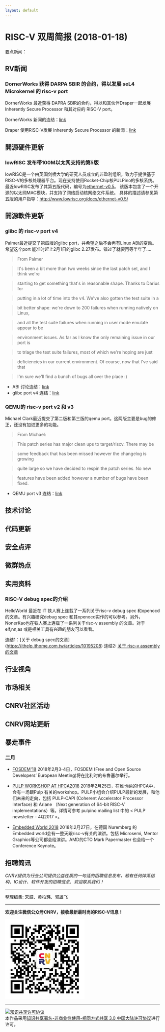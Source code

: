 ```yaml
---
layout: default
---
```


# RISC-V 双周简报 (2018-01-18)

要点新闻：


## RV新闻

### DornerWorks 获得 DARPA SBIR 的合约，得以发展 seL4 Microkernel 的 risc-v port
DornerWorks 最近获得 DAPRA SBIR的合约，得以和其伙伴Draper一起发展 Inherently Secure Processor 和其对应的 RISC-V port。

DornerWorks 新闻的连结：[link](http://dornerworks.com/news/darpa-sbir-risc-v-sel4-microkernel)

Draper 使用RISC-V发展 Inherently Secure Processor 的新闻：[link](http://www.draper.com/news/draper-awarded-contract-98-million-cyber-security-and-trusted-computing-protection)

## 開源硬件更新

### lowRISC 发布带100M以太网支持的第5版

lowRISC是一个由英国剑桥大学的研究人员成立的非盈利组织，致力于提供基于RISC-V的多核处理器平台。现在支持使用Rocket-Chip核PULPino的多核系统。
最近lowRISC发布了其第五版代码，编号为[ethernet-v0.5](https://github.com/lowRISC/lowrisc-chip/tree/ethernet-v0.5)。
该版本包含了一个开源的以太网MAC模块，并支持了网络启动核网络文件系统。
具体的描述请参见第五版的用户指导：http://www.lowrisc.org/docs/ethernet-v0.5/

## 開源軟件更新

### glibc 的 risc-v port v4
Palmer最近提交了第四版的glibc port，并希望之后不会再有Linux ABI的变动。希望这个port 能准时赶上2月1日的glibc 2.27发布。错过了就要再等半年了....
> From Palmer

> It's been a bit more than two weeks since the last patch set, and I think we're

> starting to get something that's in reasonable shape.  Thanks to Darius for

> putting in a lot of time into the v4.  We've also gotten the test suite in a

> bit better shape: we're down to 200 failures when running natively on Linux,

> and all the test suite failures when running in user mode emulate appear to be

> environment issues.  As far as I know the only remaining issue in our port is

> to triage the test suite failures, most of which we're hoping are just

> deficiencies in our current environment.  Of course, now that I've said that

> I'm sure we'll find a bunch of bugs all over the place :)

- ABI 讨论连结：[link](https://groups.google.com/a/groups.riscv.org/forum/#!topic/sw-dev/MW7AVBBfnms)
- glibc port v4 连结：[link](https://sourceware.org/ml/libc-alpha/2018-01/msg00475.html)

### QEMU的 risc-v port v2 和 v3
Michael Clark最近提交了第二版和第三版的qemu port。这两版主要是bug的修正，还没有加进更多的功能。

>From Michael:

>This patch series has major clean ups to target/riscv. There may be

>some feedback that has been missed however the changelog is growing

>quite large so we have decided to respin the patch series. No new

>features have been added however a number of bugs have been fixed.

- QEMU port v3 连结：[link](http://lists.nongnu.org/archive/html/qemu-devel/2018-01/msg01987.html)

## 技术讨论



## 代码更新

## 安全点评

## 微群热点

## 实用资料

### RISC-V debug spec的介绍
HelloWorld 最近在 IT 铁人赛上连载了一系列关于risc-v  debug spec 和openocd的文章。有兴趣研究debug spec 和其openocd实作的可以参考。另外，NonerKao也在铁人赛上连载了一系列关于risc-v assembly 的文章。对于elf,nn,as 或是相关工具有兴趣的朋友可以看看。

连结1：[关于 debug spec的文章] (https://ithelp.ithome.com.tw/articles/10195208)
连结2: [关于 risc-v assembly 的文章](https://ithelp.ithome.com.tw/articles/10195213)

## 行业视角

## 市场相关


## CNRV社区活动

## CNRV网站更新


## 暴走事件



### 二月

+ [FOSDEM'18](https://fosdem.org/2018/) 2018年2月3-4日，FOSDEM (Free and Open Source Developers’ European Meeting)将在比利时的布鲁塞尔举行。

+ [PULP WORKSHOP AT HPCA2018](http://pulp-platform.org/hpca2018) 2018年2月25日，在维也纳的HPCA中，会有一场跟Pulp 有关的workshop。PULP小组会介绍PULP最新的发展，和他们未来的走向，包括  PULP-CAPI (Coherent Accelerator Processor Interface) 和 Ariane （Next generation of 64-bit RISC-V implementations）等。详情可参考 pulpino mailing list 中的 < PULP newsletter - 4Q2017 >。

+ [Embedded World 2018](http://www.embedded-world.eu/program.html) 2018年2月27日，在德国 Nuremberg 的 Embedded world会有一整天跟risc-v有关的演讲。包括 Microsemi, Mentor Graphics等公司都会给演讲。AMD的CTO Mark Papermaster 也会给一个 Conference Keynote。


## 招聘简讯

_CNRV提供为行业公司提供公益性质的一句话的招聘信息发布，若有任何体系结构、IC设计、软件开发的招聘信息，欢迎联系我们！_

----

整理编集: 宋威、黄柏玮、郭雄飞


----

**欢迎关注微信公众号CNRV，接收最新最时尚的RISC-V讯息！**

![CNRV微信公众号](/assets/images/cnrv_qr.png)

----

<a rel="license" href="http://creativecommons.org/licenses/by-nc-sa/3.0/cn/"><img alt="知识共享许可协议" style="border-width:0" src="https://i.creativecommons.org/l/by-nc-sa/3.0/cn/80x15.png" /></a><br />本作品采用<a rel="license" href="http://creativecommons.org/licenses/by-nc-sa/3.0/cn/">知识共享署名-非商业性使用-相同方式共享 3.0 中国大陆许可协议</a>进行许可。

